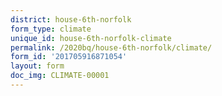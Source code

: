 ```yaml
---
district: house-6th-norfolk
form_type: climate
unique_id: house-6th-norfolk-climate
permalink: /2020bq/house-6th-norfolk/climate/
form_id: '201705916871054'
layout: form
doc_img: CLIMATE-00001
---
```

